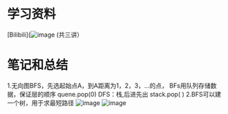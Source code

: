 # 学习资料
[Bilibili](![image](https://www.bilibili.com/video/BV1Ks411579J?from=search&seid=12438968516476486417)
(共三讲）
# 笔记和总结
1.无向图BFS，先选起始点A，到A距离为1，2，3，...的点， BFs用队列存储数据，保证层的顺序 quene.pop(0)
DFS：栈,后进先出 stack.pop( )
2.BFS可以建一个树，用于求最短路径
![image](https://user-images.githubusercontent.com/77591939/112778362-6304c480-9012-11eb-9094-08eab5ad6ef0.png)
![image](https://user-images.githubusercontent.com/77591939/112778604-e3c3c080-9012-11eb-90b8-116f6480e81c.png)


